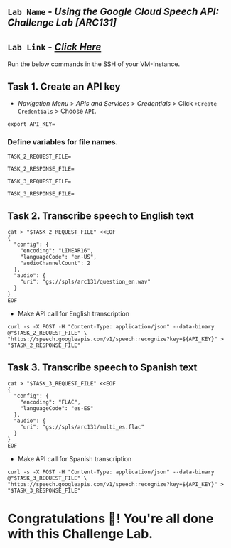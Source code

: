 ## `Lab Name` - *Using the Google Cloud Speech API: Challenge Lab [ARC131]*

## `Lab Link` - [*Click Here*](https://www.cloudskillsboost.google/focuses/65993?parent=catalog)

<!-- ## [YouTube Solution Link]() -->

Run the below commands in the SSH of your VM-Instance.

## Task 1. Create an API key

* *Navigation Menu* > *APIs and Services* > *Credentials* > Click `+Create Credentials` > Choose `API`.

```
export API_KEY=
```

### Define variables for file names.

```
TASK_2_REQUEST_FILE=

TASK_2_RESPONSE_FILE=

TASK_3_REQUEST_FILE=

TASK_3_RESPONSE_FILE=
```

## Task 2. Transcribe speech to English text

```
cat > "$TASK_2_REQUEST_FILE" <<EOF
{
  "config": {
    "encoding": "LINEAR16",
    "languageCode": "en-US",
    "audioChannelCount": 2
  },
  "audio": {
    "uri": "gs://spls/arc131/question_en.wav"
  }
}
EOF
```
* Make API call for English transcription

```
curl -s -X POST -H "Content-Type: application/json" --data-binary @"$TASK_2_REQUEST_FILE" \
"https://speech.googleapis.com/v1/speech:recognize?key=${API_KEY}" > "$TASK_2_RESPONSE_FILE"
```

## Task 3. Transcribe speech to Spanish text

```
cat > "$TASK_3_REQUEST_FILE" <<EOF
{
  "config": {
    "encoding": "FLAC",
    "languageCode": "es-ES"
  },
  "audio": {
    "uri": "gs://spls/arc131/multi_es.flac"
  }
}
EOF
```

* Make API call for Spanish transcription

```
curl -s -X POST -H "Content-Type: application/json" --data-binary @"$TASK_3_REQUEST_FILE" \
"https://speech.googleapis.com/v1/speech:recognize?key=${API_KEY}" > "$TASK_3_RESPONSE_FILE"
```

# Congratulations 🎉! You're all done with this Challenge Lab.